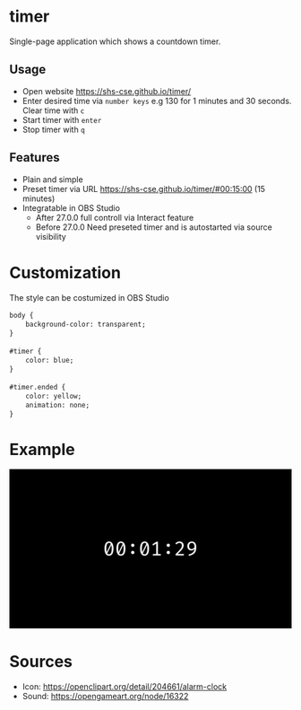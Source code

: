 # timer
Single-page application which shows a countdown timer.

## Usage
+ Open website https://shs-cse.github.io/timer/
+ Enter desired time via `number keys` e.g 130 for 1 minutes and 30 seconds. Clear time with `c`
+ Start timer with `enter`
+ Stop timer with `q`

## Features
+ Plain and simple
+ Preset timer via URL https://shs-cse.github.io/timer/#00:15:00 (15 minutes)
+ Integratable in OBS Studio
	+ After 27.0.0 full controll via Interact feature
	+ Before 27.0.0 Need preseted timer and is autostarted via source visibility

# Customization
The style can be costumized in OBS Studio

```
body {
	background-color: transparent;
}

#timer {
	color: blue;
}

#timer.ended {
	color: yellow;
	animation: none;
}
```

# Example
![Example page](example.png?raw=true)

# Sources
+ Icon: https://openclipart.org/detail/204661/alarm-clock
+ Sound: https://opengameart.org/node/16322
